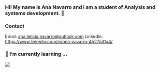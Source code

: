 ### Hi! My name is Ana Navarro and I am a student of Analysis and systems development. 👋


### Contact
Email: ana.leticia.navarro@outlook.com
Linkedin: https://www.linkedin.com/in/ana-navarro-4527531a4/

### 🌱 I’m currently learning ...
<img src='https://i.pinimg.com/originals/ec/7b/d0/ec7bd0611de16db175d160e203255bec.png' />


